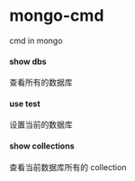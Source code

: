 # mongo-cmd
cmd in mongo


#### show dbs

查看所有的数据库

#### use test

设置当前的数据库

#### show collections

查看当前数据库所有的 collection